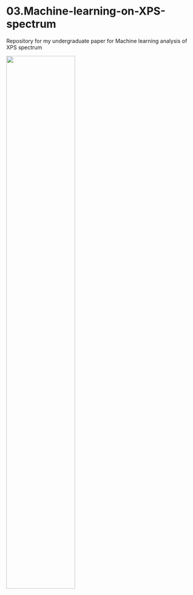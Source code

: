 # 03.Machine-learning-on-XPS-spectrum
Repository for my undergraduate paper for Machine learning analysis of XPS spectrum

<img src = 'https://upload.wikimedia.org/wikipedia/commons/thumb/f/f2/System2.gif/350px-System2.gif' width = 60%>
